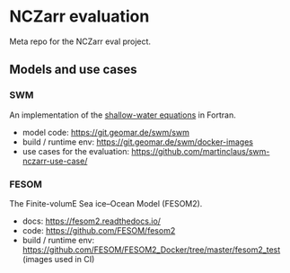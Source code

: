 # NCZarr evaluation

Meta repo for the NCZarr eval project.

## Models and use cases

### SWM

An implementation of the [shallow-water equations](https://en.wikipedia.org/wiki/Shallow_water_equations) in Fortran.

- model code: https://git.geomar.de/swm/swm
- build / runtime env: https://git.geomar.de/swm/docker-images
- use cases for the evaluation: https://github.com/martinclaus/swm-nczarr-use-case/

### FESOM

The Finite-volumE Sea ice–Ocean Model (FESOM2).

- docs: https://fesom2.readthedocs.io/
- code: https://github.com/FESOM/fesom2
- build / runtime env: https://github.com/FESOM/FESOM2_Docker/tree/master/fesom2_test (images used in CI)
